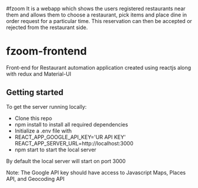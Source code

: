 #fzoom
It is a webapp which shows the users registered restaurants near them and allows them to choose a restaurant, pick items and place dine in order request for a particular time. 
This reservation can then be accepted or rejected from the restaurant side.

# fzoom-frontend
Front-end for Restaurant automation application created using reactjs along with redux and Material-UI

## Getting started
To get the server running locally:

* Clone this repo
* npm install to install all required dependencies
* Initialize a .env file with
* REACT_APP_GOOGLE_API_KEY='UR API KEY'
  REACT_APP_SERVER_URL=http://localhost:3000
* npm start to start the local server

By default the local server will start on port 3000

Note: The Google API key should have access to Javascript Maps, Places API, and Geocoding API
